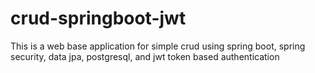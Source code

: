 # crud-springboot-jwt
This is a web base application for simple crud using spring boot, spring security, data jpa, postgresql, and jwt token based authentication
